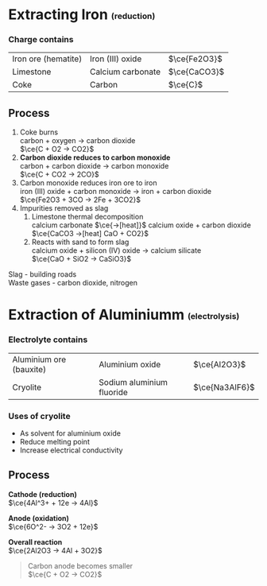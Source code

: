 # Extracting Iron <small><sub><sup>(reduction)</sup></sub></small>

### Charge contains

|                     |                   |              |
| ------------------- | ----------------- | ------------ |
| Iron ore (hematite) | Iron (III) oxide  | $\ce{Fe2O3}$ |
| Limestone           | Calcium carbonate | $\ce{CaCO3}$ |
| Coke                | Carbon            | $\ce{C}$     |

## Process

1. Coke burns \
   carbon + oxygen → carbon dioxide \
   $\ce{C + O2 -> CO2}$
2. **Carbon dioxide reduces to carbon monoxide** \
   carbon + carbon dioxide → carbon monoxide \
   $\ce{C + CO2 -> 2CO}$
3. Carbon monoxide reduces iron ore to iron \
   iron (III) oxide + carbon monoxide → iron + carbon dioxide \
   $\ce{Fe2O3 + 3CO -> 2Fe + 3CO2}$
4. Impurities removed as slag
    1. Limestone thermal decomposition \
       calcium carbonate $\ce{->[heat]}$ calcium oxide + carbon dioxide \
       $\ce{CaCO3 ->[heat] CaO + CO2}$
    2. Reacts with sand to form slag \
       calcium oxide + silicon (IV) oxide → calcium silicate \
       $\ce{CaO + SiO2 -> CaSiO3}$

Slag - building roads \
Waste gases - carbon dioxide, nitrogen

# Extraction of Aluminiumm <small><sub><sup>(electrolysis)</sup></sub></small>

### Electrolyte contains

|                         |                           |                |
| ----------------------- | ------------------------- | -------------- |
| Aluminium ore (bauxite) | Aluminium oxide           | $\ce{Al2O3}$   |
| Cryolite                | Sodium aluminium fluoride | $\ce{Na3AlF6}$ |

### Uses of cryolite

-   As solvent for aluminium oxide
-   Reduce melting point
-   Increase electrical conductivity

## Process

**Cathode (reduction)** \
$\ce{4Al^3+ + 12e -> 4Al}$

**Anode (oxidation)** \
$\ce{6O^2- -> 3O2 + 12e}$

**Overall reaction** \
$\ce{2Al2O3 -> 4Al + 3O2}$

> Carbon anode becomes smaller \
> $\ce{C + O2 -> CO2}$
